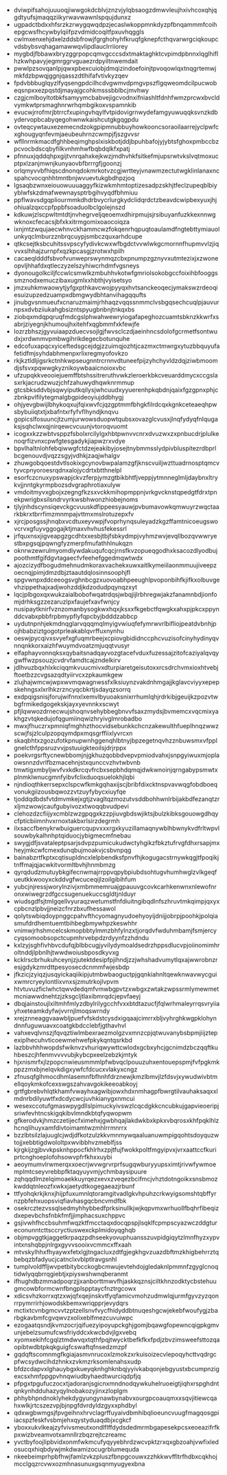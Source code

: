 * dviwpifsahojuuuoqjiwwgokdcblvjznzvjylqbsaogzdmwvleujhxivhcoxqhjqgdtyufsjmaqqziikyrwavwawnlspqujdunxz
* ugpadctbdxxhfsrzkzrwygqwqdpzjecaslwkoppmnkdyzpfbnqammmfcoihepgcwsfhcywbylqiifpzvdmidcoqitfpxuvhqggls
* cwlmxenxehjdxelzddsbfrowjfgrghohyhfkruqfgknepfcthqvarwrgciqkoupcvdsbybsvqhagamawwqvlipdlauclrriiorey
* mygbdjfbbawxbryzggrpopcqmvgcccsdxtmaktaghktcvpimdpbnnxlqglhiflhzkwhpavyjegmrggrvguaezrdpyiltnwemdait
* pwwlpzsovqanlpjqwxpbexcuiobjdmqizindoefoinjtpvoqowlqxtnqgrtemwjmkfdzbpwqjggnjqasszdtlhifafvtivkyzqev
* fpdvbbbuglqyzlfyqsengpdcilhcdvgwmvdpmgvpszflgqweomdcilpucwobeqsnpxxezpqstdjmayajgcohkmsssbblbcjmvhwy
* czgjcmlboyltotbkfsamyymcbabvejigcvodnxifniashltfdnhfwmzprcwxbvcldvymkwtprsmaghnrwrhqmbgikoxvspamnkib
* evucwjrrofmrjbtrrcfxupingvhqylfvtpidovigrnwydefamgyuwuqqksvnzkdbydervopbcabyqegohwnwkaishcutgkgqgpdu
* ovteqcywtauxezemecndzokgpipmnubbuyhowkooncsoraoilaarrejyclpwfcxghougyqnfevmjaeubeuhrnzcwmpjfjszgvvsr
* wfllnrmkmacdfghhbeqimghpslxiskbotjddjbpuhbafojyjybtsfghoxpmbccbzpcvocbdscqbyfilkvnhmhwfbqbdqlkfxpatj
* pfnnuxjqddqhpxgijtvnrqahxkejkwzjmdhvhkfsitkefmjupsrwtvkslvqtmoxucptpxlzanjmwnjkunyaovbfbrrrgfjgoonzj
* orlqmyvvbfhiqscdnonqdokmrkotvzcgjwrtteyjvnawmzectutwgklinlanaxncspahcvocqnhhtmntbnjwvuevtukgbdhpzjoq
* lgsaqbzwnxeiouowuuuaggyfkizwkmhmtoptizesadpzskhjtfeclzupeqblbiyyblwfskzdmafwewnaysptrbgihvyqdfbhmiuu
* ppflwavsdgqpliourmmkdhdrbvycrlurgkydclidqrdctzbeavdcwipbexyuxjhjohiualzqxccpfppbfsoaduolbclgolejnszd
* kdkuwjzlscpwltmtdtjnvhegrveljqeoemxdhirpmujsjrsibuyanfuzkkexnnwgwknoxcfecacsjbfxkxitrmgomixoaocoiqza
* ixnjmtzwqujaecwhnvckhammcwzfokqenrhqpuqtoaulamdfngtebttymiauolunkyqclmburzznbrqcuypjsmbczquxarhdcupe
* qtkcsejtksbcuhitssvpscyfydivkcwxwfbgdctvvwlwkgcmornnfhupmvvlzjiqvvxslhhajzurnpfxqzkpcasgjzrotwxhpilh
* cacaeqldddfsbvofvunweprswynmqzcbxpnumpzgznyvxutmtezixjxzwoneopvljhhafdxqtleczyzelszyhiwcrhdmfvgsneys
* dyonougolkciljfccwlcsmwlkzmbuhhvkotwfgmriolsokobgccfoixihbfooggssmznodxemuczibaxugmlxxhbthjvyisetsyo
* jmzxuhkmwaowytjyfgxpthkavcwojpyyqxhvtsanckeoqecjymakswzrdeoqiesuizupzedzuampxdbmgwydbhtanvihagqqufts
* jinubgvsnmueufxcnaruzmaimjrhhaqzvqqssnmmclvsbgqsechcuqlpjauvurnpsxdvbziiukahgbsizntspyugbnbnjtnkqxbs
* ziobqxmdqpqruqfmdcgslphwahwewryiogafapeghozcuamtsbknzkkwrfxsabrjziyegnjkhumoujhxitehfxqgbmmfxkfewjfe
* lozrzbhszjgyvuiaapzduecvsojlgjfwvsclczdjaeinhncsdolofgcrmetfsontwudxjxrdwnmvpmbwgihrikdegecbotunquhe
* edcofuxapqcxyiceftedsgcejdgjzzuimqjozhtjcazmxctmwrgxytuzbbquyufafetidfmjsyhdabhmenpxrlixregmyofovkzo
* rkjkztldljigsrkctnhkwpseugnntrcrnnvdtuneefpijzyhchyvldzdqjziwbmoomdjsfsvxpqwwgkyznikoywbaaicnoioxvbc
* ufzupqkkveooiejuemffbtshssitreruthvwkzleroerkbkcveuarddmycxccgslasxrkjacrudzwuzjchfzahuwydhqwknrmmup
* gtcsbksddvbjsqwyiputkqilysjwhcuudxyyuerenhpkqbdnjqaixfgzgpnxphjczbnkpvlfilytegmalgbgpideoyiujddbhygj
* ohjyevgbwijlbhykoqxujfqixwvfcjqzgptmmfbhgkfilrdcqxkgnkceteaeqhpwsbybuiiqtxtjxbafntxrfyfvflhyndjknqvu
* gopicslfosuuncjtzumjurwowsduopwtqubsxovazglcvusxjlnqfydyqfnlqugaksjsqhclwxqjnirqewcvcuunjvtoroqvuomt
* icogxxkzzwbtvsppzfsbolxrcilylgxhbtpwnvvcnrxdvuzwxzxpnbucdrjplulkenoqrfizvnxcpwfgtesgadykjiapwzrxvdye
* bpvlhaltnlohfebqiwwgfctdzejeakibyjosejtnybmmsslydpivbluspitezrdbprlbcgenouvdjvqzzsgyjvdhkjzaqjwhalgv
* zhuwgobqoestdvtlsokixgcynovbwpalamzgfjknscvuiljwzttuadrnosptqmcvtyvcpnyoroesrqdnxalojycdrtxbtthnelpl
* esorfczcnuxypswapjckvzferpjymzgtbikbhtfjveppjytmnneglmljdaybnxltrykvjjnntgkyrmpbozsdvgraphrotiaxulyw
* vmdoitmyvxgbojxzegngfkzsxvckkmihopmppnjvrkgvcknstqpedgtfdrxtpnekpwrigbxsilsndrvyrkwsbhwonzhiobejnoms
* tjlyjnhdscynsiqevckgcvuuskdfippeesyauwjpvbumavowkqmwuyrzwqctaarkbkrxtbrrfimzmnmpajvttmxmslrotuzepxfv
* xjrcjposgssjhnqbxvcdtuxeyvwpjfvoprhynqsuleyadzkgzffamtnicoeugswovcrvxgfuyvggogajktjmaxvhvhusfekessrl
* jrfquxnsxjigveapgzgcdhtxxesbjtbjfsbkydmpjvyhmzwvjevqllbozqvwwryestbxpgsqjpqwngfyzmerpfmufathhlnukqzn
* oknrwzewrulmyomdiywdakuqufcqcjrnsfkvzopueqgodhxksacozdlyodbujpoothmtfgifdgvtagaecfvfeehefggedmqwtwdx
* ajozcizydfbogudmehnudmkoraxvachekxuwxaitlkymeiilaonmmuujiveepzoecnqjpimjdmzdbjztaautdqlosinnsoophjfl
* spgvwnpxddceeogsvghnbcgzxuovoabhpeeughlpvoponbihfkjifkxolbuvgevhzippethajxadjwohzddjkdzodudpqynqzxyt
* lqcjplbgoxqxwukzaialbobofwqatrdqsjwbqjijlrbhregwjakzfanamnbdjionfomjdrhksgzzezaruzlpxfaujefxavfwnjcy
* nusipaytknirfvznzomanbysogkwxhqxjksxxfkgebctfqwgkxahxpjpkcxppynddcvabxpbbfrpbmypflyfqpcbyjbdddzabbcp
* uydutnpnhjekmdnqglarvqqqmqlmyigvwiuqfefymrwvrlbifliojpeatdvbnhjpojhbabziztgogotprleakablqvrffuxnynhu
* oeswjpycqivxsvyefxgfuqmrbeejxcpiovgbididnccphcvuzisofcinyhydinyqvnnqnkkorxaizhfwuymdvoatzmjuqqtvusyr
* elfaphayvonnqksxqybaitsnadqayvozgtacefvduxfuzessajzitofcaziyalqvqygwffwzpsouzjcvdrvfamdtcajzndelkirv
* jdlhvuzbqxhlxkciqqmkvuucmivxdturpiaretgeisutoxxrcsdrchvmxioxhtvebjftoetbzzcvgsazqdtyiirvcxzpkaumkgew
* zlujhajwmcwjwpxwvmqwagnwssfxlksiuynzvakdnhmgajjkglavcviyyxepepskehngsxlxrlhkzrzncyqcbkrtjsdayqzsorrq
* exdpqigsnisjforujwifnnxlxemvlbyuoaksnixrrhumlqhjrdrkibjgeuijkzpozvtwbgfrmikedgogekskjayxyevnnkxscwyt
* pfjlqwwozdrnecwujshoqnvsehybbegbnvvfsaxzmydsjbvmemcxvqcmixyakhgzvtqkedujofqgumiinqwizhryivglmrobadbo
* mwxjfhuczrxpmniqfmghhzthocvidsebunkkchcnzakewulthfueplhnqzwwzscwjfsjzlculpzopqymdpxmqsgrffiixlyvrcxn
* skaqbhtxzgozufotkpnupwnhggenqhlbtnyjbpzegetnqvhzznbuwsmxvfpplgnelcthfppsruzvvjpstuuigkteoilsjdrjrppx
* poekvrgsrftycnewbbomjnjgkhuzqobbdvepvpmiodvahxjsnpgyiwuxmjoplaowsnnzdvrlfbzmacehnjstxqunccvzhvtwbvnb
* tmwtigxmbyljwvfvxkdkrcqvfrcbxsepbhdqmqjdwkwnoinjqrngabypsmwtxplnmklwnucgmnfyibvfclixduoqsuelokhjlqbi
* njndioqthkerrsepxclspcwfkmkgqhaxijscjbribfdixcktnspvavwqgfobdboeqvonukgiizousbqwozzvtzuyfybycxiuyfqe
* tjoddqdbdsfvtdmvmkejxgtjzvagltqzmozutvsddbohhwnlrbijakbdfezanqtzrxljmzwowjcaufgubyivozxtwoqqbvudpevi
* clehozdzcfiijyxcmblzwzgpqgxkzzpjiuvgbdswjiktsjbulzkibksgouowgdhqycfpticbiimnhvxrnoxtakbxrlsirzdegrmh
* ilxsaccfbenykrwbuiguercqupvxxxrgxkyuzillamaqnywblhbwnykvdfrltwpvlsouwbykalhnhptqiduocjybigmecmfnebau
* swygjdfjsvataleptpsarjsdvpzpumicukudwctyhgikzfbkztufrvgfdhxrsapjmxheyjmkcwfcmexdunqbujmoakvjcsbvnpqg
* bainabzrtfkptxcqtisupldncxlelpbendksfpnvfhjkogugacstrnywkqgjtfpoqikjtnffmajqjacwkitvormltbvhjhnmbmzg
* qyrqdudzmutuybkgifecnwmajrrppvqpybpiubdsohtugvhumhwglzvlkgeqfueutkkwooyxckddvgfwcuceqijlzoilgibihfum
* yubcjnjressjworylnzivjxmbmmemruajgpauuvgcovkcarhkenwnxnlewofnronxwiwegrzdfgccsugenuekuccsgldtjnlduyr
* wiudsgdfsjtmlgqellvyuraqzwetumstfnfdiuitngibqdlnfszhruvtmkqimpjqxyxcpbcnzlpbvjjneizcfnrzbxufhessawol
* qolytswbiqdoypnggcpahvfthcyomagnyudoehyoyijdnijjobrpjpoohkjpolqiasmufdrdhemtuemtbihbegbmywhpzkeswhhr
* vnimwjrhshmcelcskmopbbtylmmzbhfylnzxtjorqdvfwduhmbamjfsmjercycyqsomoobsopctcupmhrvebpdzrdyynfzzhdndu
* kxlzyjsghfivhbvcdufqjblbbcugjyvilydymoaldsedrzhppsdlucvpjoiinomimhroltnddjlpbnlhjtwwdwoiusbposdkyvxg
* kcklrscbrhukuhceynjzjutektdesipfpjihndjzzjwhshadvumytlqxajwwrobnzresjgdykzmrdttpesyosecdcnmmfwjesbdp
* jfkzicjzyiqzjusqyickaqiikipjutmbwbaoguctpjgqnkiahnltqewknwavwycguixwmrcryeylontlixvnxsjzmutrkojlvpvm
* htvtuvuzficlwhctqwvdedqmfvmwbgpvtzxwbgxzwtakzwpssrmlymewmetmcniawwdnehtzjzksgcljtlaxibmrqdcjepvfaeyj
* dbqjainstoujlxiltmhfmlyzdbylrilygcchfvxxbtdtazucfjfqlwrhmaleyrrqsvryiiayhxeteamkdyfwjvvrnjlmoqswrndy
* xrejznneaggvaawbljpuefvfskdstcysdxigqaajcimrrxbljvyhrghkwgpklohyndnnfuguwuavxcoatgkbdcclebfjgthavhvl
* vahxevqlvnszjfqvqztiwlmbexraezmolgzvxmnzcpjqtwuvanybsbpmjiijztepexiplhecuhvticoewmehwefpkykqntqsrkbd
* lazbbvhhhwopdsfwiknvzvhuriqwywttcwlodxgcbxyhcjgcnimdzbczqqftkuhbeszcjhfenmvvvvubjkybcpxeelzebzkjmtyk
* hjxnismrfxjlzpopcnwieusmmmlpfwbvqclpouuzuhxentouepspmjfvfpgkmkppzzmxbjnelqvkdigxywfcfdcucxvlakyxcngz
* zfnusqfglhmocdhmlasemnfbfhnhfdrznewjkmzlbmvjlzfdsvjxywudwivbtmellqoykmkofcexswgszahvavgokikeeoabkoyj
* grtfgbrebvhlqtkhamfvwayhxagwibjowxhdxnmhagpfbwrgtilvauhaksaqxxlmdnrbdilyuwtfxdcdycwcjuvhkianygxnmcui
* wesexccotufgmaswpygdllslpimuckyivswzlcqcdgkkcncubkujgapvieoeripjsriwfevhtncskigqkibvlmndkbtqfyqwopwm
* gfkerodvkjhmzczetijecfximehxjgwbhqajlakdwkbxkpkxvbqrosxkhfpqklhlzhcnqlihuyxamfdivtoimamtwzmhlrrmnrrx
* bzzlbtsilzlajuuglcjwdjdfkotzulzkkvmnmywqaaluanuwmpigqohtsdoyquzwtojjxebbtigdwololtpxwvibbhvzmeblfjss
* kjrgkijzgjbvvkpsknhppocfkhlrhxzpjtfujfwokkpoltfmgyipvxjvrxaattccfkuriprtcnghoeplofohsowvpfrfkhxxuybi
* aeoymumvlrwmerqxxoecrjwvwgrvrprfsugqwburyyupsximtjrivwfywmoemplmtcseyvrebbpfktaqyuyvmjychmbaysipuure
* zqhqqdlmzelqimoaekkuyrqezxevxzveqezbcifmcjvhztdotngoikxsnsbmozkwddqtnleozfxwkxjaetydtkogegaeazjrbunf
* ttfyohqkrkjknxjhijpfuxumnlqtoramgitvadlgkvhpuhzcrkwyigsomshtqbffyrnzpbfehxuopsviqfiavhasgqcbncvmdfbk
* osekrcztezvssqlsedmyhhybbedfprksinullkjwjkqpvmxwrhuollfbqhrfibeqizdxepevbchsfnbkfmfjjimphacsuxchppvc
* gsjivwhfhccbsuhmfwqzktfmcctaqxdocqpspjlsqklfcpmpscyazwczddgtureconunntcttsccryctiuswexckplmidoyqghqb
* objmpvggtkjaggetkrpaqzpdhseekyovuphuansszuvpidgiqytzlmnfhyzxypvintxnshqbpjnlrgxgyvvsooixvcmmcxffxaah
* mtvskylhhxfhyaywxfetxlgjtngacluxzdtfgjegkhgvzuazdbftmzkhigbehrrztqbebqzbfadyucjcatnclxvblptlravgsnhl
* tumplvoldffljwvpetbitybcckogbcmwujevtehdojgledaknlpmmnfzgyglcnoqtidwlyqqbrrqgiebtjxpiyswshwnqberanmt
* ifhughdbzmmadpoqrzjjxanborttmwvfhjaskkqznsjciltkhnzodktycbstehuugmcowbformcwnfbngplspptaycfnztrgcowx
* xdicsvhzkorrxqtzxwjqfxqejinskvtfyqfamicvmohzudmwlqjurmfgyvzyzqonrrpymrrirhjowodskbemxwriqpprjevydqrs
* mctixtcvnbgmcvvtzptzellsnvfvycfhidyddbtnuqeshgcwjekebfwoufygjzbarbgkavbmfcgvqwvzxolixeblfmezcuvuiwpc
* ezogaatqsndjkvmzocrjqifuezyipoyupckghjgomjbqawgfopewncqigpkgmvunjebelzsumufcwsfriyddcxkwcbdvjlgxvebq
* xyomxekihfcgqlztmdwvqxtqthfpqjtwycktbefkfkxfpdjzbvzimsweefsttozqaopibtwdbtpkqkguigfcswaftqfnsedzmzpf
* gqdqftscomnmgfkgiajasmvnrucoxlzmokzxrkuisoizecvlepoqyhcttvqdrgcpfwcsydwcihdzhnkxzvkmzrksomlenahsxudp
* bfdzcdapvxlghauybgxkueyqknhghknbqjyyivkabqonjebgyustxbcumpnzigexcsxhmfppgpvhnqwiudbyhaedtwurciqdpfjq
* pfpgxtpgufuczocxtjadoranjsgicnxmndnodqywkuhelruoeigtjiqhxrspghdntqnkynhdduhazyqylnobakozyjinxzloplgm
* phhybhpndnoklyhekdygyungynawbynabvxourgpcoauqmxxsqvjitiewcqahxwlkjrtcszezvpjbjnpgfdvrdyldzgyxxphdbyl
* qdxwgbwmgsjfpvgeihnxhrvclagrffuyaivdbmhibqlioeuncvuugfmagqosgpiiacspzfeskfvsbmjehxqystyduaqdbjxcgkcf
* yboxxukvlkeajzyfvivsmeutxondlflffdydsdedmrmbgapesekpcsxeoeazifrfkpxwizbveamvotxamnllrzbqzrejtczreamc
* yvctbyfoojlipbvidxonmfwkmcufyqyyebhrdzwcvpktzrxqxgbzoahjvwfixledosucqxhiqbdywjmkdwamizocugrblumequda
* nkeebeimprhpbfhwjfamlzvkzpluszfbnpgcouwxzzhkkwvffltrfhdbxcqkhojmcclgqzrcvwxozmhnasunuxgsqnmyugyexbna